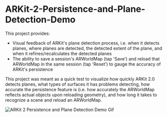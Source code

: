 # ARKit-2-Persistence-and-Plane-Detection-Demo
This project provides:
- Visual feedback of ARKit's plane detection process, i.e. when it detects planes, where planes are detected, the detected extent of the plane, and when it refines/recalculates the detected planes
- The ability to save a session's ARWorldMap (tap 'Save') and reload that ARWorldMap in the same session (tap 'Reset') to gauge the accuracy of ARKit's persistence

This project was meant as a quick test to visualize how quickly ARKit 2.0 detects planes, what types of surfaces it has problems detecting, how accurate the persistence feature is (i.e. how accurately the ARWorldMap reflects actual objects upon reloading geometry), and how long it takes to recognize a scene and reload an ARWorldMap.

![ARKit 2 Persistence and Plane Detection Demo Gif](https://github.com/robomex/ARKit-2-Persistence-and-Plane-Detection-Demo/blob/master/ARKit-2-Persistence-and-Plane-Detection-Demo.gif)
